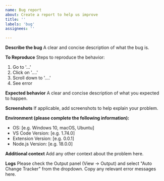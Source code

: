 ```yaml
---
name: Bug report
about: Create a report to help us improve
title: ''
labels: 'bug'
assignees: ''

---
```


**Describe the bug**
A clear and concise description of what the bug is.

**To Reproduce**
Steps to reproduce the behavior:
1. Go to '...'
2. Click on '....'
3. Scroll down to '....'
4. See error

**Expected behavior**
A clear and concise description of what you expected to happen.

**Screenshots**
If applicable, add screenshots to help explain your problem.

**Environment (please complete the following information):**
 - OS: [e.g. Windows 10, macOS, Ubuntu]
 - VS Code Version: [e.g. 1.74.0]
 - Extension Version: [e.g. 0.0.1]
 - Node.js Version: [e.g. 18.0.0]

**Additional context**
Add any other context about the problem here.

**Logs**
Please check the Output panel (View -> Output) and select "Auto Change Tracker" from the dropdown. Copy any relevant error messages here. 